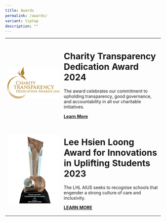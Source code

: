 ```yaml
---
title: Awards
permalink: /awards/
variant: tiptap
description: ""
---
```

<table style="minWidth: 50px">
<colgroup>
<col>
<col>
</colgroup>
<tbody>
<tr>
<td rowspan="1" colspan="1">
<p></p>
<div class="isomer-image-wrapper">
<img style="width: 100%" height="auto" width="100%" alt="" src="/images/MCCY_Dedication_Award.png">
</div>
</td>
<td rowspan="1" colspan="1">
<h1><strong>Charity Transparency Dedication Award 2024</strong></h1>
<p>The award celebrates our commitment to upholding transparency, good governance,
and accountability in all our charitable initiatives.</p>
<p><strong><a href="https://www.crestsec.edu.sg/charity-transparency-dedication-award-2024/" class="py-4 link-button remove-after is-flex flex-start is-vh-centered" rel="noopener noreferrer nofollow" target="_blank">Learn More</a></strong>
</p>
</td>
</tr>
<tr>
<td rowspan="1" colspan="1">
<div class="isomer-image-wrapper">
<img style="width: 100%" height="auto" width="100%" alt="" src="/images/LHLAIUSTrophy.jpg">
</div>
</td>
<td rowspan="1" colspan="1">
<h1><strong>Lee Hsien Loong Award for Innovations in Uplifting Students 2023</strong></h1>
<p>The LHL AIUS seeks to recognise schools that engender a strong culture
of care and inclusivity.</p>
<p></p>
<p><strong><a href="https://www.crestsec.edu.sg/lhl-aius-2023/" class="py-4 link-button remove-after is-flex flex-start is-vh-centered" rel="noopener nofollow" target="_blank">LEARN MORE</a></strong>
</p>
</td>
</tr>
</tbody>
</table>
<p></p>